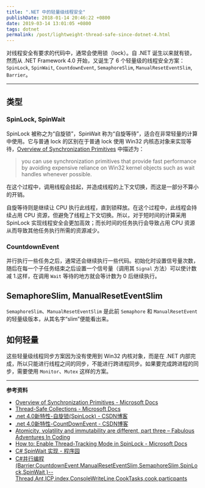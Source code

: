 ```yaml
---
title: ".NET 中的轻量级线程安全"
publishDate: 2018-01-14 20:46:22 +0800
date: 2019-03-14 13:01:05 +0800
tags: dotnet
permalink: /post/lightweight-thread-safe-since-dotnet-4.html
---
```


对线程安全有要求的代码中，通常会使用锁（lock）。自 .NET 诞生以来就有锁，然而从 .NET Framework 4.0 开始，又诞生了 6 个轻量级的线程安全方案：`SpinLock`, `SpinWait`, `CountdownEvent`, `SemaphoreSlim`, `ManualResetEventSlim`, `Barrier`。

---

## 类型

### SpinLock, SpinWait

SpinLock 被称之为“自旋锁”，SpinWait 称为“自旋等待”，适合在非常轻量的计算中使用。它与普通 lock 的区别在于普通 lock 使用 Win32 内核态对象来实现等待，[Overview of Synchronization Primitives](https://docs.microsoft.com/en-us/dotnet/standard/threading/overview-of-synchronization-primitives?wt.mc_id=MVP) 中描述为：

> you can use synchronization primitives that provide fast performance by avoiding expensive reliance on Win32 kernel objects such as wait handles whenever possible.

在这个过程中，调用线程会挂起，并造成线程的上下文切换，而这是一部分不算小的开销。

自旋等待则是继续让 CPU 执行此线程，直到锁释放。在这个过程中，此线程会持续占用 CPU 资源，但避免了线程上下文切换。所以，对于短时间的计算采用 SpinLock 实现线程安全会更加高效；而长时间的任务执行会导致占用 CPU 资源从而导致其他任务执行所需的资源减少。

### CountdownEvent

并行执行一些任务之后，通常还会继续执行一些代码。初始化时设置信号量次数，随后在每一个子任务结束之后设置一个信号量（调用其 `Signal` 方法）可以使计数减 1.这样，在调用 `Wait` 等待的地方就会等计数为 0 后继续执行。

## SemaphoreSlim, ManualResetEventSlim

`SemaphoreSlim`、`ManualResetEventSlim` 是此前 `Semaphore` 和 `ManualResetEvent` 的轻量级版本，从其名字“slim”便能看出来。

## 如何轻量

这些轻量级线程同步方案因为没有使用到 Win32 内核对象，而是在 .NET 内部完成，所以只能进行线程之间的同步，不能进行跨进程同步。如果要完成跨进程的同步，需要使用 `Monitor`、`Mutex` 这样的方案。

---

**参考资料**

- [Overview of Synchronization Primitives - Microsoft Docs](https://docs.microsoft.com/en-us/dotnet/standard/threading/overview-of-synchronization-primitives?wt.mc_id=MVP)
- [Thread-Safe Collections - Microsoft Docs](https://docs.microsoft.com/en-us/dotnet/standard/collections/thread-safe/?wt.mc_id=MVP)
- [.net 4.0新特性-自旋锁(SpinLock) - CSDN博客](http://blog.csdn.net/clingingboy/article/details/5662735)
- [.net 4.0新特性-CountDownEvent - CSDN博客](http://blog.csdn.net/clingingboy/article/details/5662734)
- [Atomicity, volatility and immutability are different, part three – Fabulous Adventures In Coding](https://blogs.msdn.microsoft.com/ericlippert/2011/06/16/atomicity-volatility-and-immutability-are-different-part-three/)
- [How to: Enable Thread-Tracking Mode in SpinLock - Microsoft Docs](https://docs.microsoft.com/en-us/dotnet/standard/threading/how-to-enable-thread-tracking-mode-in-spinlock?wt.mc_id=MVP)
- [C# SpinWait 实现 - 程序园](http://www.voidcn.com/article/p-pbnmpkmu-bqz.html)
- [C#并行编程 (Barrier,CountdownEvent,ManualResetEventSlim,SemaphoreSlim,SpinLock,SpinWait )--Thread,Ant,ICP,index,ConsoleWriteLine,CookTasks,cook,particpants](http://www.bijishequ.com/detail/359812?p=13-67)

